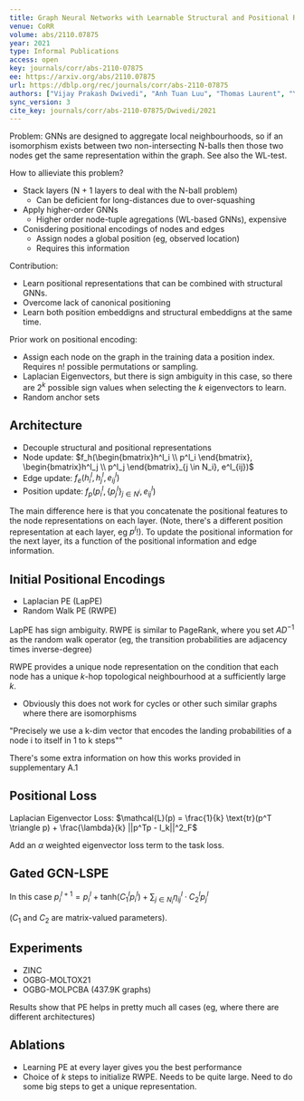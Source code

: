 ```yaml
---
title: Graph Neural Networks with Learnable Structural and Positional Representations.
venue: CoRR
volume: abs/2110.07875
year: 2021
type: Informal Publications
access: open
key: journals/corr/abs-2110-07875
ee: https://arxiv.org/abs/2110.07875
url: https://dblp.org/rec/journals/corr/abs-2110-07875
authors: ["Vijay Prakash Dwivedi", "Anh Tuan Luu", "Thomas Laurent", "Yoshua Bengio", "Xavier Bresson"]
sync_version: 3
cite_key: journals/corr/abs-2110-07875/Dwivedi/2021
---
```


Problem: GNNs are designed to aggregate local neighbourhoods, so if an isomorphism exists between two non-intersecting N-balls then those two nodes get the same representation within the graph. See also the WL-test.

How to allieviate this problem?

 - Stack layers (N + 1 layers to deal with the N-ball problem)
	 - Can be deficient for long-distances due to over-squashing
 - Apply higher-order GNNs
	 - Higher order node-tuple agregations (WL-based GNNs), expensive
 - Conisdering positional encodings of nodes and edges
	 - Assign nodes a global position (eg, observed location)
	 - Requires this information

Contribution:
 - Learn positional representations that can be combined with structural GNNs.
 - Overcome lack of canonical positioning
 - Learn both position embeddigns and structural embeddigns at the same time.

Prior work on positional encoding:
 - Assign each node on the graph in the training data a position index. Requires n! possible permutations or sampling.
 - Laplacian Eigenvectors, but there is sign ambiguity in this case, so there are $2^k$ possible sign values when selecting the $k$ eigenvectors to learn.
 - Random anchor sets

## Architecture

* Decouple structural and positional representations
* Node update: $f_h(\begin{bmatrix}h^l_i \\ p^l_i \end{bmatrix}, \begin{bmatrix}h^l_j \\ p^l_j \end{bmatrix}_{j \in N_i}, e^l_{ij})$
* Edge update: $f_e(h^l_i, h^l_j, e^l_{ij})$
* Position update: $f_p(p^l_i, \{p^l_j\}_{j \in N^i}, e^l_{ij})$

The main difference here is that you concatenate the positional features to the node representations on each layer. (Note, there's a different position representation at each layer, eg $p^l$!). To update the positional information for the next layer, its a function of the positional information and edge information.

## Initial Positional Encodings

 - Laplacian PE (LapPE)
 - Random Walk PE (RWPE)

LapPE has sign ambiguity. RWPE is similar to PageRank, where you set $AD^{-1}$ as the random walk operator (eg, the transition probabilities are adjacency times inverse-degree)

RWPE provides a unique node representation on the condition that each node has a unique $k$-hop topological neighbourhood at a sufficiently large $k$.

 - Obviously this does not work for cycles or other such similar graphs where there are isomorphisms

"Precisely we use a k-dim vector that encodes the landing probabilities of a node i to itself in 1 to k steps""

There's some extra information on how this works provided in supplementary A.1

## Positional Loss

Laplacian Eigenvector Loss: $\mathcal{L}(p) = \frac{1}{k} \text{tr}(p^T \triangle p) + \frac{\lambda}{k} ||p^Tp - I_k||^2_F$

Add an $\alpha$ weighted eigenvector loss term to the task loss.

## Gated GCN-LSPE

In this case $p^{l + 1}_i = p^l_i + \text{tanh}(C^l_1 p^l_i) + \sum_{j \in N_i} \eta^l_{ij} \cdot C_2^l p_j^l$

($C_1$ and $C_2$ are matrix-valued parameters).


## Experiments

 * ZINC
 * OGBG-MOLTOX21
 * OGBG-MOLPCBA (437.9K graphs)

Results show that PE helps in pretty much all cases (eg, where there are different architectures)


## Ablations

 * Learning PE at every layer gives you the best performance
 * Choice of $k$ steps to initialize RWPE. Needs to be quite large. Need to do some big steps to get a unique representation.